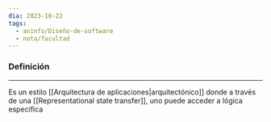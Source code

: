 ```yaml
---
dia: 2023-10-22
tags:
  - aninfo/Diseño-de-software
  - nota/facultad
---
```

### Definición
---
Es un estilo [[Arquitectura de aplicaciones|arquitectónico]] donde a través de una [[Representational state transfer]], uno puede acceder a lógica especifica